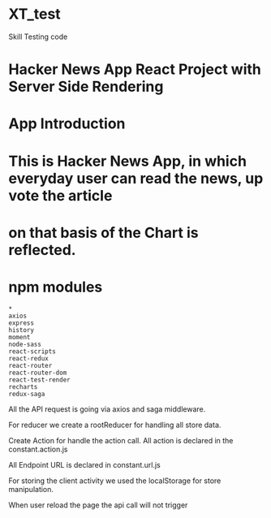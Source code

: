 # XT_test
Skill Testing code

# Hacker News App React Project with Server Side Rendering

# App Introduction

# This is Hacker News App, in which everyday user can read the news, up vote the article 
# on that basis of the Chart is reflected.



# npm modules

    *
    axios
    express
    history
    moment
    node-sass
    react-scripts
    react-redux
    react-router
    react-router-dom
    react-test-render
    recharts
    redux-saga
   

All the API request is going via axios and saga middleware.

For reducer we create a rootReducer for handling all store data.

Create Action for handle the action call. All action is declared in the constant.action.js 


All Endpoint URL is declared in constant.url.js

For storing the client activity we used the localStorage for store manipulation.


When user reload the page the api call will not trigger 
